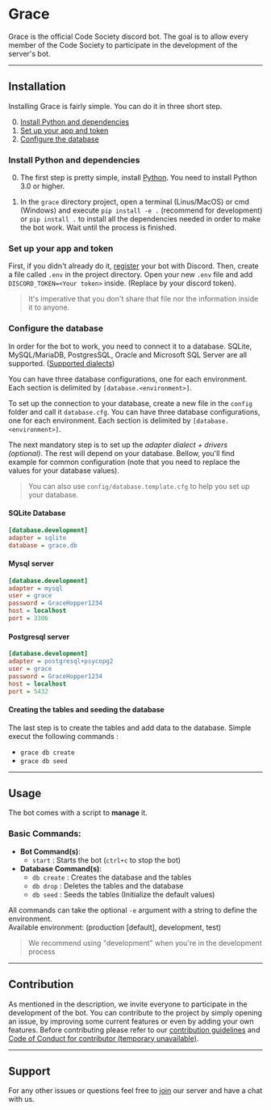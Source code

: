 
# Grace
Grace is the official Code Society discord bot. The goal is to allow every member of the Code Society to participate in the development of the server's bot. 

---

## Installation
Installing Grace is fairly simple. You can do it in three short step.

0. [Install Python and dependencies](#install-Python-and-dependencies)
1. [Set up your app and token](#set-up-your-app-and-token)
2. [Configure the database](#configure-the-database)


### Install Python and dependencies
0. The first step is pretty simple, install [Python](https://www.python.org/downloads/). You need to install Python 3.0 or
higher.

1. In the `grace` directory project, open a terminal (Linus/MacOS) or cmd (Windows) and execute `pip install -e .` 
(recommend for development) or `pip install .` to install all the dependencies needed in order to make the bot work. 
Wait until the process is finished.

### Set up your app and token
First, if you didn't already do it, [register](https://discord.com/developers/docs/getting-started#creating-an-app) your 
bot with Discord. Then, create a file called `.env` in the project directory. Open your new `.env` file and add 
`DISCORD_TOKEN=<Your token>` inside. (Replace <You token> by your discord token).

> It's imperative that you don't share that file nor the information inside it to anyone. 

### Configure the database
In order for the bot to work, you need to connect it to a database. SQLite, MySQL/MariaDB, PostgresSQL, Oracle and 
Microsoft SQL Server are all supported. ([Supported dialects](https://docs.sqlalchemy.org/en/14/dialects/index.html)) 

You can have three database configurations, one for each environment. Each section is delimited by 
`[database.<environment>]`. 

To set up the connection to your database, create a new file in the `config` folder and call it `database.cfg`. You can 
have three database configurations, one for each environment. Each section is delimited by `[database.<environment>]`. 

The next mandatory step is to set up the _adapter dialect + drivers (optional)_. The rest will depend on your database.
Bellow, you'll find example for common configuration (note that you need to replace the values for your database values).

> You can also use `config/database.template.cfg` to help you set up your database.

#### SQLite Database
```ini
[database.development]
adapter = sqlite
database = grace.db
```

#### Mysql server
```ini
[database.development]
adapter = mysql
user = grace
password = GraceHopper1234
host = localhost
port = 3306
```

#### Postgresql server
```ini
[database.development]
adapter = postgresql+psycopg2
user = grace
password = GraceHopper1234
host = localhost
port = 5432
```

#### Creating the tables and seeding the database
The last step is to create the tables and add data to the database. Simple execut the following commands :
- `grace db create`
- `grace db seed`

---

## Usage
The bot comes with a script to **manage** it.

### Basic Commands:
- **Bot Command(s)**:
  - `start` : Starts the bot (`ctrl+c` to stop the bot)
- **Database Command(s)**:
    - `db create` : Creates the database and the tables
    - `db drop` : Deletes the tables and the database
    - `db seed` : Seeds the tables (Initialize the default values)
    
All commands can take the optional `-e` argument with a string to define the environment.<br>
Available environment: (production [default], development, test)

> We recommend using "development" when you're in the development process

---

## Contribution
As mentioned in the description, we invite everyone to participate in the development of the bot. You can contribute to the project by simply opening an issue, by improving some current features or even by adding your own features.
Before contributing please refer to our [contribution guidelines](https://github.com/Code-Society-Lab/grace/blob/main/docs/CONTRIBUTING.md) and [Code of Conduct for contributor (temporary unavailable)](#).

---

## Support
For any other issues or questions feel free to [join](https://discord.gg/6GEF9H9m) our server and have a chat with us.
